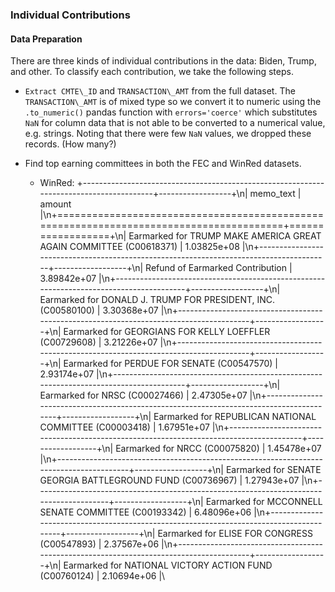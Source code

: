 ### Individual Contributions

#### Data Preparation
There are three kinds of individual contributions in the data: Biden,
Trump, and other. To classify each contribution, we take the following
steps.

* `Extract CMTE\_ID` and `TRANSACTION\_AMT` from the full dataset. The
  `TRANSACTION\_AMT` is of mixed type so we convert it to numeric using the
  `.to_numeric()` pandas function with `errors='coerce'` which substitutes
  `NaN` for column data that is not able to be converted to a numerical
  value, e.g. strings. Noting that there were few `NaN` values, we dropped
  these records. (How many?)

* Find top earning committees in both the FEC and WinRed datasets.

	* WinRed:
	 +----------------------------------------------------------------------------------------+------------------+\n| memo_text                                                                              |           amount |\n+========================================================================================+==================+\n| Earmarked for TRUMP MAKE AMERICA GREAT AGAIN COMMITTEE (C00618371)                     |      1.03825e+08 |\n+----------------------------------------------------------------------------------------+------------------+\n| Refund of Earmarked Contribution                                                       |      3.89842e+07 |\n+----------------------------------------------------------------------------------------+------------------+\n| Earmarked for DONALD J. TRUMP FOR PRESIDENT, INC. (C00580100)                          |      3.30368e+07 |\n+----------------------------------------------------------------------------------------+------------------+\n| Earmarked for GEORGIANS FOR KELLY LOEFFLER (C00729608)                                 |      3.21226e+07 |\n+----------------------------------------------------------------------------------------+------------------+\n| Earmarked for PERDUE FOR SENATE (C00547570)                                            |      2.93174e+07 |\n+----------------------------------------------------------------------------------------+------------------+\n| Earmarked for NRSC (C00027466)                                                         |      2.47305e+07 |\n+----------------------------------------------------------------------------------------+------------------+\n| Earmarked for REPUBLICAN NATIONAL COMMITTEE (C00003418)                                |      1.67951e+07 |\n+----------------------------------------------------------------------------------------+------------------+\n| Earmarked for NRCC (C00075820)                                                         |      1.45478e+07 |\n+----------------------------------------------------------------------------------------+------------------+\n| Earmarked for SENATE GEORGIA BATTLEGROUND FUND (C00736967)                             |      1.27943e+07 |\n+----------------------------------------------------------------------------------------+------------------+\n| Earmarked for MCCONNELL SENATE COMMITTEE (C00193342)                                   |      6.48096e+06 |\n+----------------------------------------------------------------------------------------+------------------+\n| Earmarked for ELISE FOR CONGRESS (C00547893)                                           |      2.37567e+06 |\n+----------------------------------------------------------------------------------------+------------------+\n| Earmarked for NATIONAL VICTORY ACTION FUND (C00760124)                                 |      2.10694e+06 |\ 


